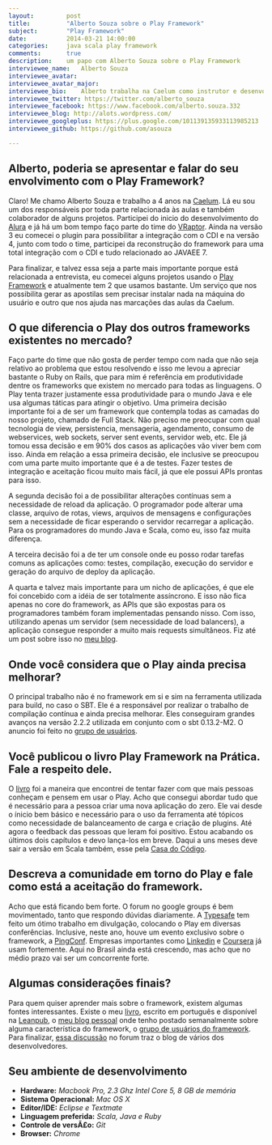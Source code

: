 ```yaml
---
layout:         post
title:          "Alberto Souza sobre o Play Framework"
subject:        "Play Framework"
date:           2014-03-21 14:00:00
categories:     java scala play framework
comments:       true
description:    um papo com Alberto Souza sobre o Play Framework
interviewee_name:   Alberto Souza
interviewee_avatar: 
interviewee_avatar_major: 
interviewee_bio:    Alberto trabalha na Caelum como instrutor e desenvolvedor. Não é apaixonado por nenhuma linguagem, gosta apenas de tentar usar a melhor ferramenta para determinado problema. Atualmente mantém projetos usando Scala, Ruby e Java.
interviewee_twitter: https://twitter.com/alberto_souza
interviewee_facebook: https://www.facebook.com/alberto.souza.332
interviewee_blog: http://alots.wordpress.com/
interviewee_googleplus: https://plus.google.com/101139135933113985213
interviewee_github: https://github.com/asouza

---
```



## Alberto, poderia se apresentar e falar do seu envolvimento com o Play Framework?

Claro! Me chamo Alberto Souza e trabalho a 4 anos na [Caelum](http://www.caelum.com.br/). Lá eu sou um dos responsáveis por toda parte relacionada às aulas e também colaborador de alguns projetos. Participei do inicio do desenvolvimento do [Alura](http://www.alura.com.br/) e já há um bom tempo faço parte do time do [VRaptor](http://vraptor.caelum.com.br/pt/). Ainda na versão 3 eu comecei o plugin para possibilitar a integração com o CDI e na versão 4, junto com todo o time, participei da reconstrução do framework para uma total integração com o CDI e tudo relacionado ao JAVAEE 7.

Para finalizar, e talvez essa seja  a parte mais importante porque está relacionada a entrevista, eu comecei alguns projetos usando o [Play Framework](http://www.playframework.com/) e atualmente tem 2 que usamos bastante. Um serviço que nos possibilita gerar as apostilas sem precisar instalar nada na máquina do usuário e outro que nos ajuda nas marcações das aulas da Caelum.

## O que diferencia o Play dos outros frameworks existentes no mercado?

Faço parte do time que não gosta de perder tempo com nada que não seja relativo ao problema que estou resolvendo e isso me levou a apreciar bastante o Ruby on Rails, que para mim é referência em produtividade dentre os frameworks que existem no mercado para todas as linguagens. O Play tenta trazer justamente essa produtividade para o mundo Java e ele usa algumas táticas para atingir o objetivo. Uma primeira decisão importante foi a de ser um framework que contempla todas as camadas do nosso projeto, chamado de Full Stack. Não preciso me preocupar com qual tecnologia de view, persistencia, mensageria, agendamento, consumo de webservices, web sockets, server sent events, servidor web,  etc. Ele já tomou essa decisão e em 90% dos casos as aplicações vão viver bem com isso. Ainda em relação a essa primeira decisão, ele inclusive se preocupou com uma parte muito importante que é a de testes. Fazer testes de integração e aceitação ficou muito mais fácil, já que ele possui APIs prontas para isso.

A segunda decisão foi a de possibilitar alterações contínuas sem a necessidade de reload da aplicação. O programador pode alterar uma classe, arquivo de rotas, views, arquivos de mensagens e configurações sem a necessidade de ficar esperando o servidor recarregar a aplicação. Para os programadores do mundo Java e Scala, como eu, isso faz muita diferença.

A terceira decisão foi a de ter um console onde eu posso rodar tarefas comuns as aplicações como: testes, compilação, execução do servidor e geração do arquivo de deploy da aplicação.

A quarta e talvez mais importante para um nicho de aplicações, é que ele foi concebido com a idéia de ser totalmente assíncrono. E isso não fica apenas no core do framework, as APIs que são expostas para os programadores também foram implementadas pensando nisso. Com isso, utilizando apenas um servidor (sem necessidade de load balancers), a aplicação consegue responder a muito mais requests simultâneos. Fiz até um post sobre isso no [meu blog](http://alots.wordpress.com/2014/02/18/play-um-framework-pensado-para-voce-e-sua-empresa/).

## Onde você considera que o Play ainda precisa melhorar?

O principal trabalho não é no framework em si e sim na ferramenta utilizada para build, no caso o SBT. Ele é a responsável por realizar o trabalho de compilação contínua e ainda precisa melhorar. Eles conseguiram grandes avanços na versão 2.2.2 utilizada em conjunto com o sbt 0.13.2-M2. O anuncio foi feito no [grupo de usuários](https://groups.google.com/forum/#!topic/play-framework/S_-wYW5Tcvw). 

## Você publicou o livro Play Framework na Prática. Fale a respeito dele.

O [livro](https://leanpub.com/playframeworknapratica) foi a maneira que encontrei de tentar fazer com que mais pessoas conheçam e pensem em usar o Play. Acho que consegui abordar tudo que é necessário para a pessoa criar uma nova aplicação do zero. Ele vai desde o ínicio bem básico e necessário para o uso da ferramenta até tópicos como necessidade de balanceamento de carga e criação de plugins. Até agora o feedback das pessoas que leram foi positivo. Estou acabando os últimos dois capítulos e devo lança-los em breve. Daqui a uns meses deve sair a versão em Scala também, esse pela [Casa do Código](http://www.casadocodigo.com.br/). 

## Descreva a comunidade em torno do Play e fale como está a aceitação do framework.

Acho que está ficando bem forte. O forum no google groups é bem movimentado, tanto que respondo dúvidas diariamente. A [Typesafe](http://typesafe.com/) tem feito um ótimo trabalho em divulgação, colocando o Play em diversas conferências. Inclusive, neste ano, houve um evento exclusivo sobre o framework, a [PingConf](http://www.ping-conf.com/). Empresas importantes como [Linkedin](http://engineering.linkedin.com/play/play-framework-linkedin) e [Coursera](http://www.typesafe.com/blog/making-online-education-accessible-with-typesafe) já usam fortemente. Aqui no Brasil ainda está crescendo, mas acho que no médio prazo vai ser um concorrente forte.

## Algumas considerações finais?

Para quem quiser aprender mais sobre o framework, existem algumas fontes interessantes. Existe o meu [livro](https://leanpub.com/playframeworknapratica), escrito em português e disponível na [Leanpub](https://leanpub.com/playframeworknapratica), o [meu blog pessoal](http://alots.wordpress.com) onde tenho postado semanalmente sobre alguma característica do framework, o [grupo de usuários do framework](https://groups.google.com/forum/#!forum/play-framework). Para finalizar, [essa discussão](https://groups.google.com/forum/#!topic/play-framework/3N6PuGXW-bA) no forum traz o blog de vários dos desenvolvedores.

## Seu ambiente de desenvolvimento

  - **Hardware:** *Macbook Pro, 2.3 Ghz Intel Core 5, 8 GB de memória*
  - **Sistema Operacional:** *Mac OS X*
  - **Editor/IDE:** *Eclipse e Textmate*
  - **Linguagem preferida:** *Scala, Java e Ruby*
  - **Controle de versÃ£o:** *Git*
  - **Browser:** *Chrome*
